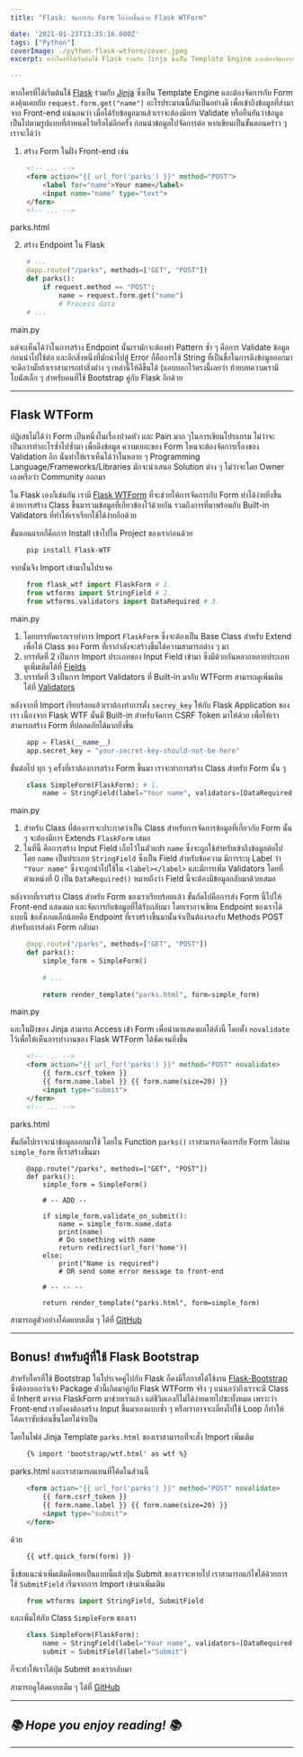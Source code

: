 ```yaml
---
title: "Flask: จัดการกับ Form ให้ง่ายขึ้นด้วย Flask WTForm"

date: '2021-01-23T13:35:16.000Z'
tags: ["Python"]
coverImage: ./python-flask-wtform/cover.jpeg
excerpt: หากใครที่ได้เริ่มต้นใช้ Flask ร่วมกับ Jinja ซึ่งเป็น Template Engine และต้องจัดการกับ Form คงคุ้นเคยกับ request.form.get("name") อะไรประมาณนี้กันเป็นอย่างดี เพื่อเข้าถึงข้อมูลที่ส่งมาจาก Front-end แน่นอนว่า เมื่อได้รับข้อมูลมาแล้วเราจะต้องมีการ Validate หรือยืนยันว่าข้อมูลเป็นไปตามรูปแบบที่กำหนดไว้หรือไม่อีกครั้ง ก่อนนำข้อมูลไปจัดการต่อ หากเขียนเป็นขั้นตอนคร่าว ๆ เราจะได้ว่า

---
```


หากใครที่ได้เริ่มต้นใช้ [Flask](https://flask.palletsprojects.com/en/1.1.x/) ร่วมกับ [Jinja](https://jinja.palletsprojects.com) ซึ่งเป็น Template Engine และต้องจัดการกับ Form คงคุ้นเคยกับ `request.form.get("name")` อะไรประมาณนี้กันเป็นอย่างดี เพื่อเข้าถึงข้อมูลที่ส่งมาจาก Front-end แน่นอนว่า เมื่อได้รับข้อมูลมาแล้วเราจะต้องมีการ Validate หรือยืนยันว่าข้อมูลเป็นไปตามรูปแบบที่กำหนดไว้หรือไม่อีกครั้ง ก่อนนำข้อมูลไปจัดการต่อ หากเขียนเป็นขั้นตอนคร่าว ๆ เราจะได้ว่า

1) สร้าง Form ในฝั่ง Front-end เช่น

```html
    <!-- ... -->
    <form action="{{ url_for('parks') }}" method="POST">
    	<label for="name">Your name</label>
    	<input name="name" type="text">
    </form>
    <!-- ... -->
```
parks.html

2) สร้าง Endpoint ใน Flask

```python
    # ...
    @app.route("/parks", methods=["GET", "POST"])
    def parks():
    	if request.method == "POST":
        	name = request.form.get("name")
        	# Process data
    # ...
```
main.py

แต่จะเห็นได้ว่าในการสร้าง Endpoint นั้นเรามักจะต้องทำ Pattern ซ้ำ ๆ คือการ Validate ข้อมูลก่อนนำไปใช้ต่อ และอีกสิ่งหนึ่งที่มักนำไปสู่ Error ก็คือการใช้ String ที่เป็นชื่อในการดึงข้อมูลออกมา จะดีกว่ามั้ยถ้าเราสามารถทำสิ่งต่าง ๆ เหล่านี้ให้ดีขึ้นได้ (แอบบอกไว้ตรงนี้เลยว่า ท้ายบทความเรามีโบนัสเล็ก ๆ สำหรับคนที่ใช้ Bootstrap คู่กับ Flask อีกด้วย

---

## Flask WTForm

ปฏิเสธไม่ได้ว่า Form เป็นหนึ่งในเรื่องปวดหัว และ Pain มาก ๆในการเขียนโปรแกรม ไม่ว่าจะเป็นการทำอะไรซ้ำไปซ้ำมา เพื่อดึงข้อมูล ความเยอะของ Form ไหนจะต้องจัดการเรื่องของ Validation อีก นั่นทำให้เราเห็นได้ว่าในหลาย ๆ Programming Language/Frameworks/Libraries มักจะนำเสนอ Solution ต่าง ๆ ไม่ว่าจะโดย Owner เองหรือว่า Community ออกมา

ใน Flask เองก็เช่นกัน เรามี [Flask WTForm](https://flask-wtf.readthedocs.io/en/stable/) ที่จะช่วยให้การจัดการกับ Form ทำได้ง่ายยิ่งขึ้น ด้วยการสร้าง Class ขึ้นมารวมข้อมูลที่เกี่ยวข้องไว้ด้วยกัน รวมถึงการที่มาพร้อมกับ Built-in Validators ที่ทำให้เราเรียกใช้ได้ง่ายอีกด้วย

ขั้นตอนแรกก็คือการ Install เข้าไปใน Project ของเราก่อนด้วย

```bash
    pip install Flask-WTF
```

จากนั้นจึง Import เข้ามาในโปรเจค

```python
    from flask_wtf import FlaskForm # 1.
    from wtforms import StringField # 2.
    from wtforms.validators import DataRequired # 3.
```
main.py

1. โดยบรรทัดแรกเราทำการ Import `FlaskForm` ซึ่งจะต้องเป็น Base Class สำหรับ Extend เพื่อให้ Class ของ Form ที่เรากำลังจะสร้างขึ้นได้ความสามารถต่าง ๆ มา
2. บรรทัดที่ 2 เป็นการ Import ประเภทของ Input Field เข้ามา ซึ่งมีด้วยกันหลากหลายประเภท ดูเพิ่มเติมได้ที่ [Fields](https://wtforms.readthedocs.io/en/2.3.x/fields/)
3. บรรทัดที่ 3 เป็นการ Import Validators ที่ Built-in มากับ WTForm สามารถดูเพิ่มเติมได้ที่ [Validators](https://wtforms.readthedocs.io/en/2.3.x/validators/#built-in-validators)

หลังจากที่ Import เรียบร้อยแล้วเราต้องทำการตั้ง `secrey_key` ให้กับ Flask Application ของเรา เนื่องจาก Flask WTF นั้นมี Built-in สำหรับจัดการ CSRF Token มาให้ด้วย เพื่อให้เราสามารถสร้าง Form ที่ปลอดภัยได้มากยิ่งขึ้น

```python
    app = Flask(__name__)
    app.secret_key = "your-secret-key-should-not-be-here"
```

ขั้นต่อไป ทุก ๆ ครั้งที่เราต้องการสร้าง Form ขึ้นมา เราจะทำการสร้าง Class สำหรับ Form นั้น ๆ

```python
    class SimpleForm(FlaskForm): # 1.
    	name = StringField(label="Your name", validators=[DataRequired()] # 2.
```
main.py

1. สำหรับ Class ที่ต้องการจะประกาศว่าเป็น Class สำหรับการจัดการข้อมูลที่เกี่ยวกับ Form นั้น ๆ จะต้องมีการ Extends `FlaskForm` เสมอ
2. ในที่นี้ คือการสร้าง Input Field เก็บไว้ในตัวแปร `name` ซึ่งจะถูกใช้สำหรับเข้าถึงข้อมูลต่อไป โดย `name` เป็นประเภท `StringField` ซึ่งเป็น Field สำหรับข้อความ มีการระบุ Label ว่า `"Your name"` ซึ่งจะถูกนำไปใช้ใน `<label></label>` และมีการเพิ่ม Validators โดยที่ตำแหน่งที่ 0 เป็น `DataRequired()` หมายถึงว่า Field นี้จะต้องมีข้อมูลกลับมาด้วยเสมอ

หลังจากที่เราสร้าง Class สำหรับ Form ของเราเรียบร้อยแล้ว ขั้นถัดไปคือการส่ง Form นี้ไปให้ Front-end แสดงผล และจัดการกับข้อมูลที่ได้รับกลับมา โดยเราอาจเขียน Endpoint ของเราได้แบบนี้ ข้อสังเกตเล็กน้อยคือ Endpoint ที่เราสร้างขึ้นมานั้นจำเป็นต้องรองรับ Methods POST สำหรับการส่งค่า Form กลับมา

```python
    @app.route("/parks", methods=["GET", "POST"])
    def parks():
    	simple_form = SimpleForm()
        
        # ...
        
        return render_template("parks.html", form=simple_form)
```
main.py

และในฝั่งของ Jinja สามารถ Access เข้า Form เพื่อนำมาแสดงผลได้ดังนี้ โดยตั้ง `novalidate` ไว้เพื่อให้เห็นการทำงานของ Flask WTForm ได้ชัดเจนยิ่งขึ้น

```html
    <!-- ... -->
    <form action="{{ url_for('parks') }}" method="POST" novalidate>
    	{{ form.csrf_token }}
    	{{ form.name.label }} {{ form.name(size=20) }}
        <input type="submit">
    </form>
    <!-- ... -->
```
parks.html

ขั้นถัดไปเราจะนำข้อมูลออกมาใช้ โดยใน Function `parks()` เราสามารถจัดการกับ Form ได้ผ่าน `simple_form` ที่เราสร้างขึ้นมา

```pytohn
    @app.route("/parks", methods=["GET", "POST"])
    def parks():
        simple_form = SimpleForm()
        
        # -- ADD --
    
        if simple_form.validate_on_submit():
            name = simple_form.name.data
            print(name)
            # Do something with name
            return redirect(url_for('home'))
        else:
            print("Name is required")
            # OR send some error message to front-end
            
        # -- -- --
    
        return render_template("parks.html", form=simple_form)
```

สามารถดูตัวอย่างโค้ดแบบเต็ม ๆ ได้ที่ [GitHub](https://github.com/Pittawat2542/python-flask-wtform)

---

## Bonus! สำหรับผู้ที่ใช้ Flask Bootstrap

สำหรับใครที่ใช้ Bootstrap ในโปรเจคคู่ไปกับ Flask ก็คงมีโอกาสได้ใช้งาน [Flask-Bootstrap](https://pythonhosted.org/Flask-Bootstrap/) ซึ่งต้องบอกว่าเจ้า Package ตัวนี้เกิดมาคู่กับ Flask WTForm จริง ๆ แน่นอว่าถึงเราจะมี Class ที่ Inherit มาจาก FlaskForm มาช่วยเราแล้ว แต่ชีวิตเองก็ไม่ได้ง่ายดายไปซะทั้งหมด เพราะว่า Front-end เรายังคงต้องสร้าง Input ขึ้นมาเองแบบซ้ำ ๆ หรือเราอาจจะเลี่ยงไปใช้ Loop ก็ทำให้โค้ดเราซับซ้อนขึ้นโดยไม่จำเป็น

โดยในไฟล์ Jinja Template `parks.html` ของเราสามารถที่จะสั่ง Import เพิ่มเติม

```html
    {% import 'bootstrap/wtf.html' as wtf %}
```
parks.html
และเราสามารถแทนที่โค้ดในส่วนนี้

```html
    <form action="{{ url_for('parks') }}" method="POST" novalidate>
    	{{ form.csrf_token }}
    	{{ form.name.label }} {{ form.name(size=20) }}
        <input type="submit">
    </form>
```
ด้วย

```html
    {{ wtf.quick_form(form) }}
```

ซึ่งข้อแนะนำเพิ่มเติมคือพอเป็นแบบนี้แล้วปุ่ม Submit ของเราจะหายไป เราสามารถแก้ไขได้ด้วยการใช้ `SubmitField` เริ่มจากการ Import เข้ามาเพิ่มเติม

```python
    from wtforms import StringField, SubmitField
```

และเพิ่มให้กับ Class `SimpleForm` ของเรา

```python
    class SimpleForm(FlaskForm):
    	name = StringField(label="Your name", validators=[DataRequired()]
        submit = SubmitField(label="Submit")
```

ก็จะทำให้เราได้ปุ่ม Submit ของเรากลับมา

สามารถดูโค้ดแบบเต็ม ๆ ได้ที่ [GitHub](https://github.com/Pittawat2542/python-flask-wtform/tree/bootstrap)

---

## *📚 Hope you enjoy reading! 📚*

---

